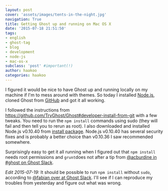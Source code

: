 ```yaml
---
layout: post
cover: 'assets/images/tents-in-the-night.jpg'
navigation: True
title: Getting Ghost up and running on Mac OS X
date: '2015-07-18 21:51:50'
tags:
- english
- ghost-tag
- blog
- development
- node-js
- mac-os-x
subclass: 'post' #important(!)
author: haakoo
categories: haakoo
---
```


I figured it would be nice to have Ghost up and running locally on my machine if I'm to mess around with themes. So today I installed [Node.js](https://nodejs.org/), cloned Ghost from [GitHub](https://github.com/TryGhost/Ghost) and got it all working.

I followed the instructions from https://github.com/TryGhost/Ghost#developer-install-from-git with a few tweaks. You need to run the `npm install` commands using sudo (they will fail and then tell you to rerun as root). I also downloaded and installed Node.js v0.10.40 from [install package](http://blog.nodejs.org/release/). Node.js v0.10.40 has several security fixes and is probably a better choice than v0.10.36 I saw recommended somewhere.

Surprisingly easy to get it all running when I figured out that `npm install` needs root permissions and `grunt`does not after a tip from [@acburdine in #ghost on Ghost Slack](https://ghost.slack.com/archives/ghost/p1437257215000010).

*Edit 2015-07-19:* It should be possible to run `npm install` without `sudo`, according to [@fabian over at Ghost Slack](https://ghost.slack.com/archives/ghost/p1437262059000023). I'll see if I can reproduce my troubles from yesterday and figure out what was wrong.
